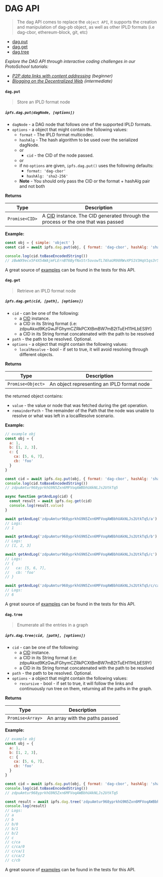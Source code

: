 # DAG API

> The dag API comes to replace the `object API`, it supports the creation and manipulation of dag-pb object, as well as other IPLD formats (i.e dag-cbor, ethereum-block, git, etc)

* [dag.put](#dagput)
* [dag.get](#dagget)
* [dag.tree](#dagtree)

_Explore the DAG API through interactive coding challenges in our ProtoSchool tutorials:_
- _[P2P data links with content addressing](https://proto.school/#/basics/) (beginner)_
- _[Blogging on the Decentralized Web](https://proto.school/#/blog/) (intermediate)_

#### `dag.put`

> Store an IPLD format node

##### `ipfs.dag.put(dagNode, [options])`

- `dagNode` - a DAG node that follows one of the supported IPLD formats.
- `options` - a object that might contain the following values:
    - `format` - The IPLD format multicodec.
    - `hashAlg` - The hash algorithm to be used over the serialized dagNode.
  - or
    - `cid` - the CID of the node passed.
  - or
  - if no `options` are given, `ipfs.dag.put()` uses the following defaults:
    - `format: 'dag-cbor'`
    - `hashAlg: 'sha2-256'`
  - **Note** - You should only pass the CID or the format + hashAlg pair and not both

**Returns**

| Type | Description |
| -------- | -------- |
| `Promise<CID>` | A [CID](https://github.com/ipfs/js-cid) instance. The CID generated through the process or the one that was passed |

**Example:**

```JavaScript
const obj = { simple: 'object' }
const cid = await ipfs.dag.put(obj, { format: 'dag-cbor', hashAlg: 'sha3-512' })

console.log(cid.toBaseEncodedString())
// zBwWX9ecx5F4X54WAjmFLErnBT6ByfNxStr5ovowTL7AhaUR98RWvXPS1V3HqV1qs3r5Ec5ocv7eCdbqYQREXNUfYNuKG
```

A great source of [examples][] can be found in the tests for this API.

#### `dag.get`

> Retrieve an IPLD format node

##### `ipfs.dag.get(cid, [path], [options])`

- `cid` - can be one of the following:
  - a [CID](https://github.com/ipfs/js-cid) instance.
  - a CID in its String format (i.e: zdpuAkxd9KzGwJFGhymCZRkPCXtBmBW7mB2tTuEH11HLbES9Y)
  - a CID in its String format concatenated with the path to be resolved
- `path` - the path to be resolved. Optional.
- `options` - a object that might contain the following values:
  - `localResolve` - bool - if set to true, it will avoid resolving through different objects.

**Returns**

| Type | Description |
| -------- | -------- |
| `Promise<Object>` | An object representing an IPLD format node |

the returned object contains:

- `value` - the value or node that was fetched during the get operation.
- `remainderPath` - The remainder of the Path that the node was unable to resolve or what was left in a localResolve scenario.

**Example:**

```JavaScript
// example obj
const obj = {
  a: 1,
  b: [1, 2, 3],
  c: {
    ca: [5, 6, 7],
    cb: 'foo'
  }
}

const cid = await ipfs.dag.put(obj, { format: 'dag-cbor', hashAlg: 'sha2-256' })
console.log(cid.toBaseEncodedString())
// zdpuAmtur968yprkhG9N5Zxn6MFVoqAWBbhUAkNLJs2UtkTq5

async function getAndLog(cid) {
  const result = await ipfs.dag.get(cid)
  console.log(result.value)
}

await getAndLog('zdpuAmtur968yprkhG9N5Zxn6MFVoqAWBbhUAkNLJs2UtkTq5/a')
// Logs:
// 1

await getAndLog('zdpuAmtur968yprkhG9N5Zxn6MFVoqAWBbhUAkNLJs2UtkTq5/b')
// Logs:
// [1, 2, 3]

await getAndLog('zdpuAmtur968yprkhG9N5Zxn6MFVoqAWBbhUAkNLJs2UtkTq5/c')
// Logs:
// {
//   ca: [5, 6, 7],
//   cb: 'foo'
// }

await getAndLog('zdpuAmtur968yprkhG9N5Zxn6MFVoqAWBbhUAkNLJs2UtkTq5/c/ca/1')
// Logs:
// 6
```

A great source of [examples][] can be found in the tests for this API.

#### `dag.tree`

> Enumerate all the entries in a graph

##### `ipfs.dag.tree(cid, [path], [options])`

- `cid` - can be one of the following:
  - a [CID](https://github.com/ipfs/js-cid) instance.
  - a CID in its String format (i.e: zdpuAkxd9KzGwJFGhymCZRkPCXtBmBW7mB2tTuEH11HLbES9Y)
  - a CID in its String format concatenated with the path to be resolved
- `path` - the path to be resolved. Optional.
- `options` - a object that might contain the following values:
  - `recursive` - bool - if set to true, it will follow the links and continuously run tree on them, returning all the paths in the graph.

**Returns**

| Type | Description |
| -------- | -------- |
| `Promise<Array>` | An array with the paths passed |

**Example:**

```JavaScript
// example obj
const obj = {
  a: 1,
  b: [1, 2, 3],
  c: {
    ca: [5, 6, 7],
    cb: 'foo'
  }
}

const cid = await ipfs.dag.put(obj, { format: 'dag-cbor', hashAlg: 'sha2-256' })
console.log(cid.toBaseEncodedString())
// zdpuAmtur968yprkhG9N5Zxn6MFVoqAWBbhUAkNLJs2UtkTq5

const result = await ipfs.dag.tree('zdpuAmtur968yprkhG9N5Zxn6MFVoqAWBbhUAkNLJs2UtkTq5')
console.log(result)
// Logs:
// a
// b
// b/0
// b/1
// b/2
// c
// c/ca
// c/ca/0
// c/ca/1
// c/ca/2
// c/cb
```

A great source of [examples][] can be found in the tests for this API.


[examples]: https://github.com/ipfs/interface-ipfs-core/blob/master/src/dag
